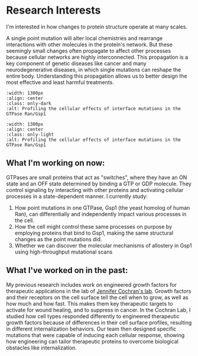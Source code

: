 # Research Interests

I'm interested in how changes to protein structure operate at many scales.

A single point mutation will alter local chemistries and rearrange interactions with other molecules in the protein's network. But these seemingly small changes often propagate to affect other processes because cellular networks are highly interconnected. This propagation is a key component of genetic diseases like cancer and many neurodegenerative diseases, in which single mutations can reshape the entire body. Understanding this propagation allows us to better design the most effective and least harmful treatments.

```{image} ../images/propagation_dark.png
:width: 1300px
:align: center
:class: only-dark
:alt: Profiling the cellular effects of interface mutations in the GTPase Ran/Gsp1
```

```{image} ../images/propagation_light.png
:width: 1300px
:align: center
:class: only-light
:alt: Profiling the cellular effects of interface mutations in the GTPase Ran/Gsp1
```

## What I'm working on now:

GTPases are small proteins that act as "switches", where they have an ON state and an OFF state determined by binding a GTP or GDP molecule. They control signaling by interacting with other proteins and activating cellular processes in a state-dependent manner. I currently study:

1. How point mutations in one GTPase, Gsp1 (the yeast homolog of human Ran), can differentially and independently impact various processes in the cell.
2. How the cell might control these same processes on purpose by employing proteins that bind to Gsp1, making the same structural changes as the point mutations did.
3. Whether we can discover the molecular mechanisms of allostery in Gsp1 using high-throughput mutational scans 

## What I've worked on in the past:

My previous research includes work on engineered growth factors for therapeutic applications in the lab of [Jennifer Cochran's lab](https://cochranlab.net/). Growth factors and their receptors on the cell surface tell the cell when to grow, as well as how much and how fast. This makes them key therapeutic targets to activate for wound healing, and to suppress in cancer. In the Cochran Lab, I studied how cell types responded differently to engineered therapeutic growth factors because of differences in their cell surface profiles, resulting in different internalization behaviors. Our team then designed specific mutations that were capable of inducing each cellular response, showing how engineering can tailor therapeutic proteins to overcome biological obstacles like internalization.
